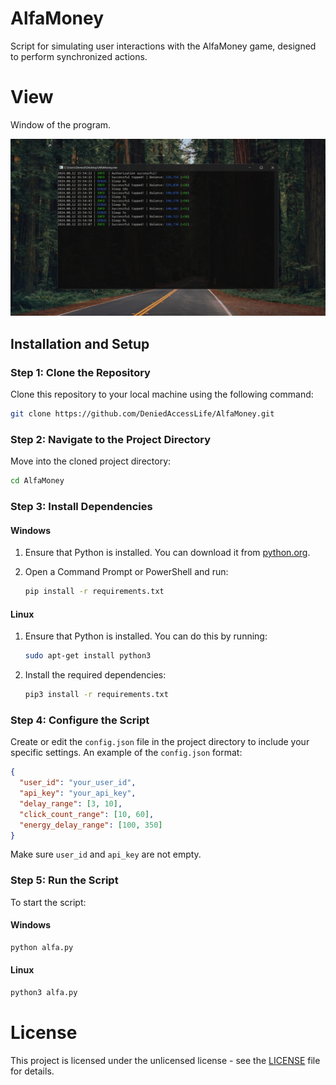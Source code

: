 # AlfaMoney
Script for simulating user interactions with the AlfaMoney game, designed to perform synchronized actions.

# View
Window of the program.

![alt text](https://raw.githubusercontent.com/DeniedAccessLife/AlfaMoney/master/view.png)

## Installation and Setup
### Step 1: Clone the Repository
Clone this repository to your local machine using the following command:

```bash
git clone https://github.com/DeniedAccessLife/AlfaMoney.git
```

### Step 2: Navigate to the Project Directory

Move into the cloned project directory:

```bash
cd AlfaMoney
```

### Step 3: Install Dependencies

#### Windows

1. Ensure that Python is installed. You can download it from [python.org](https://www.python.org/downloads/).
2. Open a Command Prompt or PowerShell and run:

    ```cmd
    pip install -r requirements.txt
    ```

#### Linux

1. Ensure that Python is installed. You can do this by running:

    ```bash
    sudo apt-get install python3
    ```

2. Install the required dependencies:

    ```bash
    pip3 install -r requirements.txt
    ```

### Step 4: Configure the Script

Create or edit the `config.json` file in the project directory to include your specific settings. An example of the `config.json` format:

```json
{
  "user_id": "your_user_id",
  "api_key": "your_api_key",
  "delay_range": [3, 10],
  "click_count_range": [10, 60],
  "energy_delay_range": [100, 350]
}
```

Make sure `user_id` and `api_key` are not empty.

### Step 5: Run the Script

To start the script:

#### Windows

```cmd
python alfa.py
```

#### Linux

```bash
python3 alfa.py
```

# License
This project is licensed under the unlicensed license - see the [LICENSE](LICENSE) file for details.
